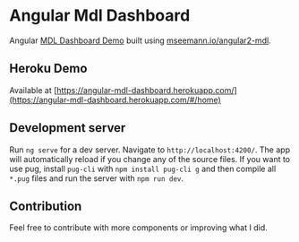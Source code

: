 # Angular Mdl Dashboard

Angular [MDL Dashboard Demo](https://getmdl.io/templates/dashboard/index.html) built using [mseemann.io/angular2-mdl](http://mseemann.io/angular2-mdl/).

## Heroku Demo

Available at [https://angular-mdl-dashboard.herokuapp.com/](https://angular-mdl-dashboard.herokuapp.com/#/home)

## Development server

Run `ng serve` for a dev server. Navigate to `http://localhost:4200/`. The app will automatically reload if you change any of the source files. If you want to use pug, install `pug-cli` with `npm install pug-cli g` and then compile all `*.pug` files and run the server with `npm run dev`.

## Contribution

Feel free to contribute with more components or improving what I did.
